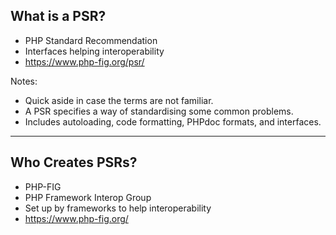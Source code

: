 ## What is a PSR?

* PHP Standard Recommendation
* Interfaces helping interoperability
* https://www.php-fig.org/psr/

Notes:

* Quick aside in case the terms are not familiar.
* A PSR specifies a way of standardising some common problems.
* Includes autoloading, code formatting, PHPdoc formats, and interfaces.

---

## Who Creates PSRs?

* PHP-FIG
* PHP Framework Interop Group
* Set up by frameworks to help interoperability
* https://www.php-fig.org/
